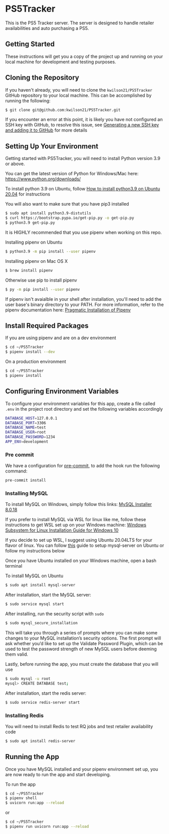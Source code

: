 # PS5Tracker
 
This is the PS5 Tracker server. The server is designed to handle retailer availabilities and auto purchasing a PS5.

## Getting Started

These instructions will get you a copy of the project up and running on your local machine for development and testing purposes.

## Cloning the Repository

If you haven't already, you will need to clone the `kwilson21/PS5Tracker` GitHub repository to your local machine. This can be accomplished by running the following:

```bash
$ git clone git@github.com:kwilson21/PS5Tracker.git
```

If you encounter an error at this point, it is likely you have not configured an SSH key with GitHub, to resolve this issue, see [Generating a new SSH key and adding it to GitHub](https://askubuntu.com/questions/527551/how-to-access-a-git-repository-using-ssh) for more details

## Setting Up Your Environment

Getting started with PS5Tracker, you will need to install Python version 3.9 or above.

You can get the latest version of Python for Windows/Mac here: https://www.python.org/downloads/

To install python 3.9 on Ubuntu, follow [How to install python3.9 on Ubuntu 20.04](https://linuxize.com/post/how-to-install-python-3-9-on-ubuntu-20-04/) for instructions

You will also want to make sure that you have pip3 installed
```bash
$ sudo apt install python3.9-distutils
$ curl https://bootstrap.pypa.io/get-pip.py -o get-pip.py
$ python3.9 get-pip.py
```

It is HIGHLY recommended that you use pipenv when working on this repo.

Installing pipenv on Ubuntu

```bash
$ python3.9 -m pip install --user pipenv
```

Installing pipenv on Mac OS X

```bash
$ brew install pipenv
```

Otherwise use pip to install pipenv

```bash
$ py -m pip install --user pipenv
```

If pipenv isn't avaialble in your shell after installation, you'll need to add the user base's binary directory to your PATH. For more information, refer to the pipenv documentation here: [Pragmatic Installation of Pipenv](https://pipenv.kennethreitz.org/en/latest/install/#pragmatic-installation-of-pipenv)

## Install Required Packages

If you are using pipenv and are on a dev environment

```bash
$ cd ~/PS5Tracker
$ pipenv install --dev
```

On a production environment

```bash
$ cd ~/PS5Tracker
$ pipenv install
```

## Configuring Environment Variables

To configure your environment variables for this app, create a file called `.env` in the project root directory and set the following variables accordingly

```bash
DATABASE_HOST=127.0.0.1
DATABASE_PORT=3306
DATABASE_NAME=test
DATABASE_USER=root
DATABASE_PASSWORD=1234
APP_ENV=development
```

### Pre commit

We have a configuration for
[pre-commit](https://github.com/pre-commit/pre-commit), to add the hook run the
following command:

```bash
pre-commit install
```

### Installing MySQL

To install MySQL on Windows, simply follow this links: [MySQL Installer 8.0.18](https://dev.mysql.com/downloads/installer/)

If you prefer to install MySQL via WSL for linux like me, follow these instructions to get WSL set up on your Windows machine: [Windows Subsystem for Linux Installation Guide for Windows 10](https://docs.microsoft.com/en-us/windows/wsl/install-win10)

If you decide to set up WSL, I suggest using Ubuntu 20.04LTS for your flavor of linux. You can follow [this](https://www.digitalocean.com/community/tutorials/how-to-install-mysql-on-ubuntu-20-04) guide to setup mysql-server on Ubuntu or follow my instructions below

Once you have Ubuntu installed on your Windows machine, open a bash terminal

To install MySQL on Ubuntu

```bash
$ sudo apt install mysql-server
```

After installation, start the MySQL server:

```bash
$ sudo service mysql start
```

After installing, run the security script with `sudo`

```bash
$ sudo mysql_secure_installation
```

This will take you through a series of prompts where you can make some changes to your MySQL installation’s security options. The first prompt will ask whether you’d like to set up the Validate Password Plugin, which can be used to test the password strength of new MySQL users before deeming them valid.

Lastly, before running the app, you must create the database that you will use

```bash
$ sudo mysql -u root
mysql> CREATE DATABASE test;
```

After installation, start the redis server:

```bash
$ sudo service redis-server start
```

### Installing Redis

You will need to install Redis to test RQ jobs and test retailer availability code

```bash
$ sudo apt install redis-server
```

## Running the App

Once you have MySQL installed and your pipenv environment set up, you are now ready to run the app and start developing.

To run the app

```bash
$ cd ~/PS5Tracker
$ pipenv shell
$ uvicorn run:app --reload
```

or

```bash
$ cd ~/PS5Tracker
$ pipenv run uvicorn run:app --reload
```
